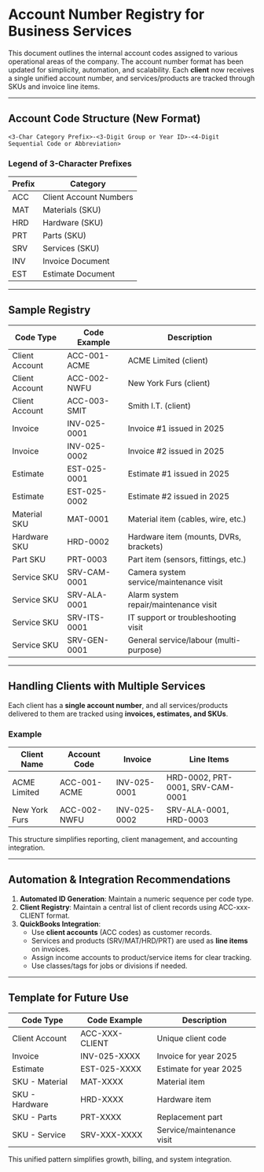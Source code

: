 
# Account Number Registry for Business Services

This document outlines the internal account codes assigned to various operational areas of the company. The account number format has been updated for simplicity, automation, and scalability. Each **client** now receives a single unified account number, and services/products are tracked through SKUs and invoice line items.

---

## Account Code Structure (New Format)

```
<3-Char Category Prefix>-<3-Digit Group or Year ID>-<4-Digit Sequential Code or Abbreviation>
```

### Legend of 3-Character Prefixes

| Prefix | Category               |
|--------|------------------------|
| ACC    | Client Account Numbers |
| MAT    | Materials (SKU)        |
| HRD    | Hardware (SKU)         |
| PRT    | Parts (SKU)            |
| SRV    | Services (SKU)         |
| INV    | Invoice Document       |
| EST    | Estimate Document      |

---

## Sample Registry

| Code Type      | Code Example     | Description                              |
|----------------|------------------|------------------------------------------|
| Client Account | ACC-001-ACME     | ACME Limited (client)                    |
| Client Account | ACC-002-NWFU     | New York Furs (client)                   |
| Client Account | ACC-003-SMIT     | Smith I.T. (client)                      |
| Invoice        | INV-025-0001     | Invoice #1 issued in 2025                |
| Invoice        | INV-025-0002     | Invoice #2 issued in 2025                |
| Estimate       | EST-025-0001     | Estimate #1 issued in 2025               |
| Estimate       | EST-025-0002     | Estimate #2 issued in 2025               |
| Material SKU   | MAT-0001         | Material item (cables, wire, etc.)       |
| Hardware SKU   | HRD-0002         | Hardware item (mounts, DVRs, brackets)   |
| Part SKU       | PRT-0003         | Part item (sensors, fittings, etc.)      |
| Service SKU    | SRV-CAM-0001     | Camera system service/maintenance visit  |
| Service SKU    | SRV-ALA-0001     | Alarm system repair/maintenance visit    |
| Service SKU    | SRV-ITS-0001     | IT support or troubleshooting visit      |
| Service SKU    | SRV-GEN-0001     | General service/labour (multi-purpose)   |

---

## Handling Clients with Multiple Services

Each client has a **single account number**, and all services/products delivered to them are tracked using **invoices, estimates, and SKUs**.

### Example

| Client Name     | Account Code     | Invoice        | Line Items                        |
|----------------|------------------|----------------|------------------------------------|
| ACME Limited    | ACC-001-ACME     | INV-025-0001   | HRD-0002, PRT-0001, SRV-CAM-0001   |
| New York Furs   | ACC-002-NWFU     | INV-025-0002   | SRV-ALA-0001, HRD-0003            |

This structure simplifies reporting, client management, and accounting integration.

---

## Automation & Integration Recommendations

1. **Automated ID Generation**: Maintain a numeric sequence per code type.
2. **Client Registry**: Maintain a central list of client records using ACC-xxx-CLIENT format.
3. **QuickBooks Integration**:
   - Use **client accounts** (ACC codes) as customer records.
   - Services and products (SRV/MAT/HRD/PRT) are used as **line items** on invoices.
   - Assign income accounts to product/service items for clear tracking.
   - Use classes/tags for jobs or divisions if needed.

---

## Template for Future Use

| Code Type      | Code Example     | Description                    |
|----------------|------------------|--------------------------------|
| Client Account | ACC-XXX-CLIENT   | Unique client code             |
| Invoice        | INV-025-XXXX     | Invoice for year 2025          |
| Estimate       | EST-025-XXXX     | Estimate for year 2025         |
| SKU - Material | MAT-XXXX         | Material item                  |
| SKU - Hardware | HRD-XXXX         | Hardware item                  |
| SKU - Parts    | PRT-XXXX         | Replacement part               |
| SKU - Service  | SRV-XXX-XXXX     | Service/maintenance visit      |

This unified pattern simplifies growth, billing, and system integration.
